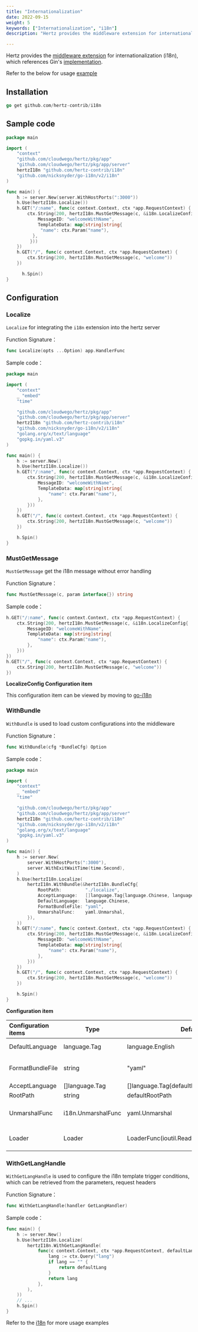 ```yaml
---
title: "Internationalization"
date: 2022-09-15
weight: 5
keywords: ["Internationalization", "i18n"]
description: "Hertz provides the middleware extension for internationalization (i18n)." 

---
```


Hertz provides the [middleware extension](https://github.com/hertz-contrib/i18n) for internationalization (i18n), which references Gin's [implementation](https://github.com/gin-contrib/i18n).

Refer to the below for usage [example](https://github.com/hertz-contrib/i18n/tree/main/example)

## Installation

```go
go get github.com/hertz-contrib/i18n
```

## Sample code

```go
package main

import (
    "context"
    "github.com/cloudwego/hertz/pkg/app"
    "github.com/cloudwego/hertz/pkg/app/server"
    hertzI18n "github.com/hertz-contrib/i18n"
    "github.com/nicksnyder/go-i18n/v2/i18n"
)

func main() {
    h := server.New(server.WithHostPorts(":3000"))
    h.Use(hertzI18n.Localize())
    h.GET("/:name", func(c context.Context, ctx *app.RequestContext) {
        ctx.String(200, hertzI18n.MustGetMessage(c, &i18n.LocalizeConfig{
            MessageID: "welcomeWithName",
            TemplateData: map[string]string{
             "name": ctx.Param("name"),
          },
         }))
    })
	h.GET("/", func(c context.Context, ctx *app.RequestContext) {
        ctx.String(200, hertzI18n.MustGetMessage(c, "welcome"))
	})

      h.Spin()
}
```

## Configuration

### Localize

`Localize` for integrating the `i18n` extension into the hertz server

Function Signature：

```go
func Localize(opts ...Option) app.HandlerFunc
```

Sample code：

```go
package main

import (
    "context"
    _ "embed"
    "time"

    "github.com/cloudwego/hertz/pkg/app"
    "github.com/cloudwego/hertz/pkg/app/server"
    hertzI18n "github.com/hertz-contrib/i18n"
    "github.com/nicksnyder/go-i18n/v2/i18n"
    "golang.org/x/text/language"
    "gopkg.in/yaml.v3"
)

func main() {
    h := server.New()
    h.Use(hertzI18n.Localize())
    h.GET("/:name", func(c context.Context, ctx *app.RequestContext) {
        ctx.String(200, hertzI18n.MustGetMessage(c, &i18n.LocalizeConfig{
            MessageID: "welcomeWithName",
            TemplateData: map[string]string{
                "name": ctx.Param("name"),
            },
        }))
    })
    h.GET("/", func(c context.Context, ctx *app.RequestContext) {
        ctx.String(200, hertzI18n.MustGetMessage(c, "welcome"))
    })

    h.Spin()
}
```

### MustGetMessage

`MustGetMessage` get the i18n message without error handling

Function Signature：

```go
func MustGetMessage(c, param interface{}) string
```

Sample code：

```go
h.GET("/:name", func(c context.Context, ctx *app.RequestContext) {
	ctx.String(200, hertzI18n.MustGetMessage(c, &i18n.LocalizeConfig{
		MessageID: "welcomeWithName",
		TemplateData: map[string]string{
			"name": ctx.Param("name"),
		},
	}))
})
h.GET("/", func(c context.Context, ctx *app.RequestContext) {
	ctx.String(200, hertzI18n.MustGetMessage(c, "welcome"))
})

```

**LocalizeConfig Configuration item**

This configuration item can be viewed by moving to [go-i18n](https://github.com/nicksnyder/go-i18n/blob/main/v2/i18n/localizer.go#L53)

### WithBundle

`WithBundle` is used to load custom configurations into the middleware

Function Signature：

```go
func WithBundle(cfg *BundleCfg) Option
```

Sample code：

```go
package main

import (
    "context"
    _ "embed"
    "time"

    "github.com/cloudwego/hertz/pkg/app"
    "github.com/cloudwego/hertz/pkg/app/server"
    hertzI18n "github.com/hertz-contrib/i18n"
    "github.com/nicksnyder/go-i18n/v2/i18n"
    "golang.org/x/text/language"
    "gopkg.in/yaml.v3"
)

func main() {
    h := server.New(
        server.WithHostPorts(":3000"),
        server.WithExitWaitTime(time.Second),
    )
    h.Use(hertzI18n.Localize(
        hertzI18n.WithBundle(&hertzI18n.BundleCfg{
            RootPath:         "./localize",
            AcceptLanguage:   []language.Tag{language.Chinese, language.English},
            DefaultLanguage:  language.Chinese,
            FormatBundleFile: "yaml",
            UnmarshalFunc:    yaml.Unmarshal,
        }),
    ))
    h.GET("/:name", func(c context.Context, ctx *app.RequestContext) {
        ctx.String(200, hertzI18n.MustGetMessage(c, &i18n.LocalizeConfig{
            MessageID: "welcomeWithName",
            TemplateData: map[string]string{
                "name": ctx.Param("name"),
            },
        }))
    })
    h.GET("/", func(c context.Context, ctx *app.RequestContext) {
        ctx.String(200, hertzI18n.MustGetMessage(c, "welcome"))
    })

    h.Spin()
}
```

**Configuration item**

| Configuration items | Type               | Default value                                            | Description                                                  |
| :------------------ | ------------------ | -------------------------------------------------------- | ------------------------------------------------------------ |
| DefaultLanguage     | language.Tag       | language.English                                         | Default conversion language type                             |
| FormatBundleFile    | string             | "yaml"                                                   | Convert file template types，For example  yaml, json         |
| AcceptLanguage      | []language.Tag     | []language.Tag{defaultLanguage,language.Chinese} | Receiving conversion type                                    |
| RootPath            | string             | defaultRootPath                                          | Template file directory                                      |
| UnmarshalFunc       | i18n.UnmarshalFunc | yaml.Unmarshal                                           | Template file decoding functions，For example: yaml.Unmarshal |
| Loader              | Loader             | LoaderFunc(ioutil.ReadFile)                              | File reading functions, For example : LoaderFunc(ioutil.ReadFile) |

### WithGetLangHandle

`WithGetLangHandle` is used to configure the i18n template trigger conditions, which can be retrieved from the parameters, request headers

Function Signature：

```go
func WithGetLangHandle(handler GetLangHandler)
```

Sample code：

```go
func main() {
    h := server.New()
	h.Use(hertzI18n.Localize(
		hertzI18n.WithGetLangHandle(
			func(c context.Context, ctx *app.RequestContext, defaultLang string) string {
				lang := ctx.Query("lang")
				if lang == "" {
					return defaultLang
				}
				return lang
			},
		),
	))
	// ...
    h.Spin()
}
```

Refer to the [i18n](https://github.com/hertz-contrib/i18n/) for more usage examples
